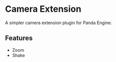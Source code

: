 # Camera Extension

A simpler camera extension plugin for Panda Engine.

## Features

- Zoom
- Shake

